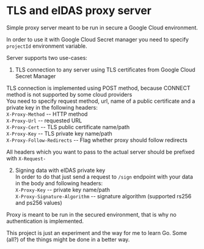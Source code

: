# TLS and eIDAS proxy server

Simple proxy server meant to be run in secure a Google Cloud environment.

In order to use it with Google Cloud Secret manager you need to specify `projectId` environment variable.

Server supports two use-cases:
1. TLS connection to any server using TLS certificates from Google Cloud Secret Manager

TLS connection is implemented using POST method, because CONNECT method is not supported by some cloud providers  
You need to specify request method, url, name of a public certificate and a private key in the following headers:  
`X-Proxy-Method` -- HTTP method   
`X-Proxy-Url` -- requested URL  
`X-Proxy-Cert` -- TLS public certificate name/path  
`X-Proxy-Key` -- TLS private key name/path  
`X-Proxy-Follow-Redirects` -- Flag whether proxy should follow redirects

All headers which you want to pass to the actual server should be prefixed with `X-Request-`


2. Signing data with eIDAS private key  
In order to do that just send a request to `/sign` endpoint with your data in the body and following headers:  
`X-Proxy-Key` -- private key name/path  
`X-Proxy-Signature-Algorithm` -- signature algorithm (supported rs256 and ps256 values)  

Proxy is meant to be run in the secured environment, that is why no authentication is implemented.  

This project is just an experiment and the way for me to learn Go. Some (all?) of the things might be done in a better way.